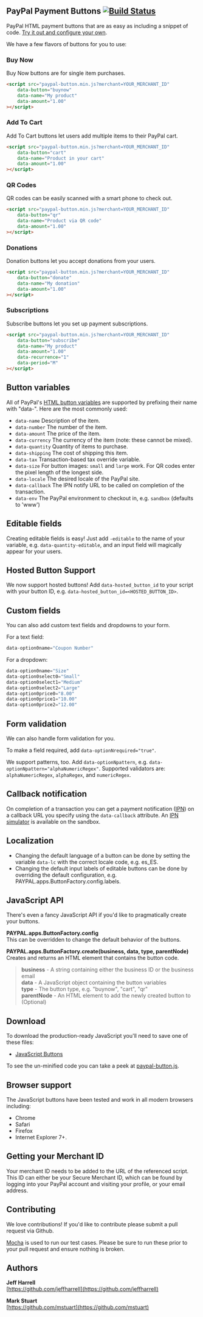 ## PayPal Payment Buttons [![Build Status](https://travis-ci.org/paypal/JavaScriptButtons.png?branch=master)](https://travis-ci.org/paypal/JavaScriptButtons)

PayPal HTML payment buttons that are as easy as including a snippet of code. [Try it out and configure your own](http://paypal.github.com/JavaScriptButtons/).

We have a few flavors of buttons for you to use:

### Buy Now
Buy Now buttons are for single item purchases.

```html
<script src="paypal-button.min.js?merchant=YOUR_MERCHANT_ID"
    data-button="buynow"
    data-name="My product"
    data-amount="1.00"
></script>
```

### Add To Cart
Add To Cart buttons let users add multiple items to their PayPal cart.

```html
<script src="paypal-button.min.js?merchant=YOUR_MERCHANT_ID"
    data-button="cart"
    data-name="Product in your cart"
    data-amount="1.00"
></script>
```

### QR Codes
QR codes can be easily scanned with a smart phone to check out.

```html
<script src="paypal-button.min.js?merchant=YOUR_MERCHANT_ID"
    data-button="qr"
    data-name="Product via QR code"
    data-amount="1.00"
></script>
```

### Donations
Donation buttons let you accept donations from your users.

```html
<script src="paypal-button.min.js?merchant=YOUR_MERCHANT_ID"
    data-button="donate"
    data-name="My donation"
    data-amount="1.00"
></script>
```

### Subscriptions
Subscribe buttons let you set up payment subscriptions.

```html
<script src="paypal-button.min.js?merchant=YOUR_MERCHANT_ID"
    data-button="subscribe"
    data-name="My product"
    data-amount="1.00"
    data-recurrence="1"
    data-period="M"
></script>
```


## Button variables
All of PayPal's [HTML button variables](https://developer.paypal.com/webapps/developer/docs/classic/paypal-payments-standard/integration-guide/Appx_websitestandard_htmlvariables/) are supported by prefixing their name with "data-". Here are the most commonly used:

* `data-name` Description of the item.
* `data-number` The number of the item.
* `data-amount` The price of the item.
* `data-currency` The currency of the item (note: these cannot be mixed).
* `data-quantity` Quantity of items to purchase.
* `data-shipping` The cost of shipping this item.
* `data-tax` Transaction-based tax override variable.
* `data-size` For button images: `small` and `large` work. For QR codes enter the pixel length of the longest side.
* `data-locale` The desired locale of the PayPal site.
* `data-callback` The IPN notify URL to be called on completion of the transaction.
* `data-env` The PayPal environment to checkout in, e.g. `sandbox` (defaults to 'www')


## Editable fields
Creating editable fields is easy! Just add `-editable` to the name of your variable, e.g. `data-quantity-editable`, and an input field will magically appear for your users.

## Hosted Button Support
We now support hosted buttons!  Add `data-hosted_button_id` to your script with your button ID, e.g. `data-hosted_button_id=<HOSTED_BUTTON_ID>`.

## Custom fields
You can also add custom text fields and dropdowns to your form.

For a text field:
```javascript
data-option0name="Coupon Number"
```

For a dropdown:
```javascript
data-option0name="Size"
data-option0select0="Small"
data-option0select1="Medium"
data-option0select2="Large"
data-option0price0="8.00"
data-option0price1="10.00"
data-option0price2="12.00"
```

## Form validation
We can also handle form validation for you.  

To make a field required, add `data-optionNrequired="true"`.  

We support patterns, too.  Add `data-optionNpattern`, e.g. `data-optionNpattern="alphaNumericRegex"`.  Supported validators are: `alphaNumericRegex`, `alphaRegex`, and `numericRegex`.

## Callback notification
On completion of a transaction you can get a payment notification ([IPN](https://developer.paypal.com/docs/classic/ipn/integration-guide/IPNIntro/)) on a callback URL you specify using the `data-callback` attribute. An [IPN simulator](https://developer.paypal.com/webapps/developer/applications/ipn_simulator) is available on the sandbox.

## Localization
* Changing the default language of a button can be done by setting the variable `data-lc` with the correct locale code, e.g. es_ES.
* Changing the default input labels of editable buttons can be done by overriding the default configuration, e.g. PAYPAL.apps.ButtonFactory.config.labels.


## JavaScript API
There's even a fancy JavaScript API if you'd like to pragmatically create your buttons.

**PAYPAL.apps.ButtonFactory.config**  
This can be overridden to change the default behavior of the buttons.

**PAYPAL.apps.ButtonFactory.create(business, data, type, parentNode)**  
Creates and returns an HTML element that contains the button code. 
> **business** - A string containing either the business ID or the business email  
> **data** - A JavaScript object containing the button variables  
> **type** - The button type, e.g. "buynow", "cart", "qr"  
> **parentNode** - An HTML element to add the newly created button to (Optional)  


## Download
To download the production-ready JavaScript you'll need to save one of these files:

* [JavaScript Buttons](http://www.paypalobjects.com/js/external/paypal-button.min.js)

To see the un-minified code you can take a peek at [paypal-button.js](https://github.com/paypal/JavaScriptButtons/blob/master/src/paypal-button.js).


## Browser support 
The JavaScript buttons have been tested and work in all modern browsers including:

* Chrome
* Safari
* Firefox
* Internet Explorer 7+.


## Getting your Merchant ID
Your merchant ID needs to be added to the URL of the referenced script. This ID can either be your Secure Merchant ID, which can be found by logging into your PayPal account and visiting your profile, or your email address.


## Contributing 

We love contributions! If you'd like to contribute please submit a pull request via Github. 

[Mocha](https://github.com/visionmedia/mocha) is used to run our test cases. Please be sure to run these prior to your pull request and ensure nothing is broken.


## Authors
**Jeff Harrell**  
[https://github.com/jeffharrell](https://github.com/jeffharrell)

**Mark Stuart**  
[https://github.com/mstuart](https://github.com/mstuart)

